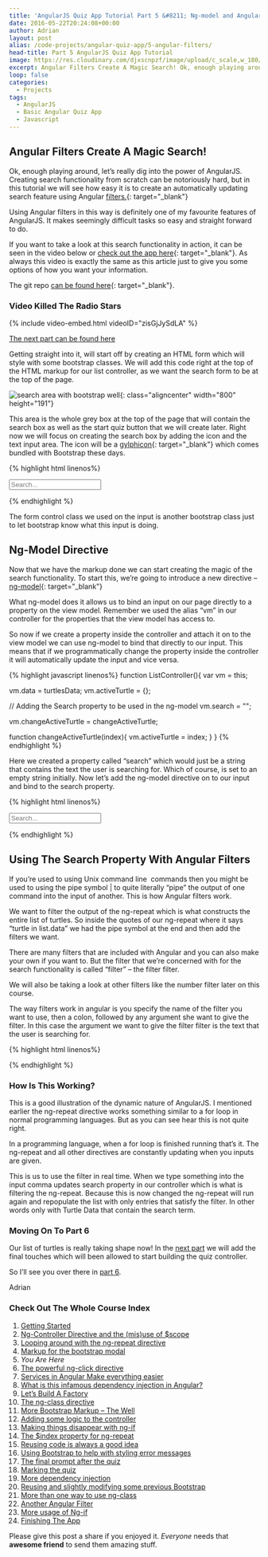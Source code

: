 ```yaml
---
title: 'AngularJS Quiz App Tutorial Part 5 &#8211; Ng-model and Angular Filters'
date: 2016-05-22T20:24:08+00:00
author: Adrian
layout: post
alias: /code-projects/angular-quiz-app/5-angular-filters/
head-title: Part 5 AngularJS Quiz App Tutorial
image: https://res.cloudinary.com/djxscnpzf/image/upload/c_scale,w_180/v1463932282/Angular-quiz-part-5_qjajqt.jpg
excerpt: Angular Filters Create A Magic Search! Ok, enough playing around, let’s really dig into the power of AngularJS. Creating search functionality from scratch can be notoriously hard, but in this tutorial we will see how easy it is to create …
loop: false
categories:
  - Projects
tags:
  - AngularJS
  - Basic Angular Quiz App
  - Javascript
---
```

## Angular Filters Create A Magic Search!

Ok, enough playing around, let&#8217;s really dig into the power of AngularJS. Creating search functionality from scratch can be notoriously hard, but in this tutorial we will see how easy it is to create an automatically updating search feature using Angular [filters.](https://docs.angularjs.org/guide/filter){: target="_blank"}<!--_-->

Using Angular filters in this way is definitely one of my favourite features of AngularJS. It makes seemingly difficult tasks so easy and straight forward to do.

If you want to take a look at this search functionality in action, it can be seen in the video below or [check out the app here]({{site.baseurl}}/turtlefacts){: target="_blank"}<!--_-->. As always this video is exactly the same as this article just to give you some options of how you want your information.

The git repo [can be found here](https://github.com/adiman9/HungryTurtleFactQuiz){: target="_blank"}<!--_-->.

### Video Killed The Radio Stars

{% include video-embed.html videoID="zisGjJySdLA" %}

[The next part can be found here]({{site.baseurl}}/projects/angular-quiz-app/6-ng-click-directive/)

Getting straight into it, will start off by creating an HTML form which will style with some bootstrap classes. We will add this code right at the top of the HTML markup for our list controller, as we want the search form to be at the top of the page.

![search area with bootstrap well](https://res.cloudinary.com/djxscnpzf/image/upload/c_scale,w_800/v1464629293/search_area_fo9mpa.jpg){: class="aligncenter" width="800" height="191"}

This area is the whole grey box at the top of the page that will contain the search box as well as the start quiz button that we will create later. Right now we will focus on creating the search box by adding the icon and the text input area. The icon will be a [gylphicon](http://getbootstrap.com/components/){: target="_blank"}<!--_--> which comes bundled with Bootstrap these days.

{% highlight html linenos%}
<form class="form-inline well well-sm clearfix">
  <span class="glyphicon glyphicon-search"></span>
  <input 
      type="text" 
      placeholder="Search..." 
      class="form-control">
</form>
{% endhighlight %}

The form control class we used on the input is another bootstrap class just to let bootstrap know what this input is doing.

## Ng-Model Directive

Now that we have the markup done we can start creating the magic of the search functionality. To start this, we&#8217;re going to introduce a new directive &#8211; [ng-model](https://docs.angularjs.org/api/ng/directive/ngModel){: target="_blank"}<!--_-->

What ng-model does it allows us to bind an input on our page directly to a property on the view model. Remember we used the alias &#8220;vm&#8221; in our controller for the properties that the view model has access to.

So now if we create a property inside the controller and attach it on to the view model we can use ng-model to bind that directly to our input. This means that if we programmatically change the property inside the controller it will automatically update the input and vice versa.

{% highlight javascript linenos%}
function ListController(){
  var vm = this;

  vm.data = turtlesData;
  vm.activeTurtle = {}; 

  // Adding the Search property to be used in the ng-model
  vm.search = "";

  vm.changeActiveTurtle = changeActiveTurtle;

  function changeActiveTurtle(index){
    vm.activeTurtle = index;
  }
}
{% endhighlight %}

Here we created a property called &#8220;search&#8221; which would just be a string that contains the text the user is searching for. Which of course, is set to an empty string initially. Now let&#8217;s add the ng-model directive on to our input and bind to the search property.

{% highlight html linenos%}
<form class="form-inline well well-sm clearfix">
  <span class="glyphicon glyphicon-search"></span>
  <input 
      type="text" 
      placeholder="Search..." 
      class="form-control"
      ng-model="list.search">
</form>
{% endhighlight %}

## Using The Search Property With Angular Filters

If you&#8217;re used to using Unix command line  commands then you might be used to using the pipe symbol | to quite literally “pipe” the output of one command into the input of another. This is how Angular filters work.

We want to filter the output of the ng-repeat which is what constructs the entire list of turtles. So inside the quotes of our ng-repeat where it says “turtle in list.data” we had the pipe symbol at the end and then add the filters we want.

There are many filters that are included with Angular and you can also make your own if you want to. But the filter that we&#8217;re concerned with for the search functionality is called “filter” &#8211; the filter filter.

We will also be taking a look at other filters like the number filter later on this course.

The way filters work in angular is you specify the name of the filter you want to use, then a colon, followed by any argument she want to give the filter. In this case the argument we want to give the filter filter is the text that the user is searching for.

{% highlight html linenos%}
<div class="col-sm-6" ng-repeat="turtle in list.data | filter:list.search">
{% endhighlight %}

### How Is This Working?

This is a good illustration of the dynamic nature of AngularJS. I mentioned earlier the ng-repeat directive works something similar to a for loop in normal programming languages. But as you can see hear this is not quite right.

In a programming language, when a for loop is finished running that’s it. The ng-repeat and all other directives are constantly updating when you inputs are given.

This is us to use the filter in real time. When we type something into the input comma updates search property in our controller which is what is filtering the ng-repeat. Because this is now changed the ng-repeat will run again and repopulate the list with only entries that satisfy the filter. In other words only with Turtle Data that contain the search term.

### Moving On To Part 6

Our list of turtles is really taking shape now! In the [next part]({{site.baseurl}}/projects/angular-quiz-app/6-ng-click-directive/) we will add the final touches which will been allowed to start building the quiz controller.

So I&#8217;ll see you over there in [part 6]({{site.baseurl}}/projects/angular-quiz-app/6-ng-click-directive/).

Adrian


### Check Out The Whole Course Index

1. [Getting Started]({{site.baseurl}}/projects/1-build-angular-quiz-app-scratch/)
2. [Ng-Controller Directive and the (mis)use of $scope]({{site.baseurl}}/projects/angular-quiz-app/2-ng-controller-scope/)
3. [Looping around with the ng-repeat directive]({{site.baseurl}}/projects/angular-quiz-app/3-ng-repeat-directive/)
4. [Markup for the bootstrap modal]({{site.baseurl}}/projects/angular-quiz-app/4-bootstrap-modal/)
5. *You Are Here*
6. [The powerful ng-click directive]({{site.baseurl}}/projects/angular-quiz-app/6-ng-click-directive/)
7. [Services in Angular Make everything easier]({{site.baseurl}}/projects/angular-quiz-app/7-angular-services/)
8. [What is this infamous dependency injection in Angular?]({{site.baseurl}}/projects/angular-quiz-app/8-dependency-injection/)
9. [Let&#8217;s Build A Factory]({{site.baseurl}}/projects/angular-quiz-app/9-angular-factories/)
10. [The ng-class directive]({{site.baseurl}}/projects/angular-quiz-app/10-ng-class/)
11. [More Bootstrap Markup &#8211; The Well]({{site.baseurl}}/projects/angular-quiz-app/11-bootstrap-well/)
12. [Adding some logic to the controller]({{site.baseurl}}/projects/angular-quiz-app/12-controller-logic/)
13. [Making things disappear with ng-if]({{site.baseurl}}/projects/angular-quiz-app/13-ng-if/)
14. [The $index property for ng-repeat]({{site.baseurl}}/projects/angular-quiz-app/14-index-for-ng-repeat/)
15. [Reusing code is always a good idea]({{site.baseurl}}/projects/angular-quiz-app/15-reusing-code/)
16. [Using Bootstrap to help with styling error messages]({{site.baseurl}}/projects/angular-quiz-app/16-bootstrap-alerts/)
17. [The final prompt after the quiz]({{site.baseurl}}/projects/angular-quiz-app/17-final-prompt/)
18. [Marking the quiz]({{site.baseurl}}/projects/angular-quiz-app/18-marking-the-quiz/)
19. [More dependency injection]({{site.baseurl}}/projects/angular-quiz-app/19-angular-dependency-injection/)
20. [Reusing and slightly modifying some previous Bootstrap]({{site.baseurl}}/projects/angular-quiz-app/20-familiar-bootstrap/)
21. [More than one way to use ng-class]({{site.baseurl}}/projects/angular-quiz-app/21-function-with-ng-class/)
22. [Another Angular Filter]({{site.baseurl}}/projects/angular-quiz-app/22-angular-number-filter/)
23. [More usage of Ng-if]({{site.baseurl}}/projects/angular-quiz-app/23-angular-ng-if/)
24. [Finishing The App]({{site.baseurl}}/projects/angular-quiz-app/24-finished-angular-project/)


Please give this post a share if you enjoyed it. _Everyone_ needs that **awesome friend** to send them amazing stuff.
